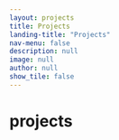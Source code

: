 ```yaml
---
layout: projects
title: Projects
landing-title: "Projects"
nav-menu: false
description: null
image: null
author: null
show_tile: false
---
```


<h1>projects</h1>
